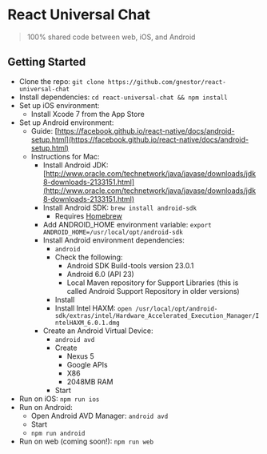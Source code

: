 # React Universal Chat
> 100% shared code between web, iOS, and Android

## Getting Started
* Clone the repo: `git clone https://github.com/gnestor/react-universal-chat`
* Install dependencies: `cd react-universal-chat && npm install`
* Set up iOS environment:
    * Install Xcode 7 from the App Store
* Set up Android environment:
    * Guide: [https://facebook.github.io/react-native/docs/android-setup.html](https://facebook.github.io/react-native/docs/android-setup.html)
    * Instructions for Mac:
        * Install Android JDK: [http://www.oracle.com/technetwork/java/javase/downloads/jdk8-downloads-2133151.html](http://www.oracle.com/technetwork/java/javase/downloads/jdk8-downloads-2133151.html)
        * Install Android SDK: `brew install android-sdk`
            * Requires [Homebrew](http://brew.sh/)
        * Add ANDROID_HOME environment variable: `export ANDROID_HOME=/usr/local/opt/android-sdk`
        * Install Android environment dependencies:
            * `android`
            * Check the following:
                * Android SDK Build-tools version 23.0.1
                * Android 6.0 (API 23)
                * Local Maven repository for Support Libraries (this is called Android Support Repository in older versions)
            * Install
            * Install Intel HAXM: `open /usr/local/opt/android-sdk/extras/intel/Hardware_Accelerated_Execution_Manager/IntelHAXM_6.0.1.dmg`
        * Create an Android Virtual Device:
            * `android avd`
            * Create
                * Nexus 5
                * Google APIs
                * X86
                * 2048MB RAM
            * Start
* Run on iOS: `npm run ios`
* Run on Android:
    * Open Android AVD Manager: `android avd`
    * Start
    * `npm run android`
* Run on web (coming soon!): `npm run web`
